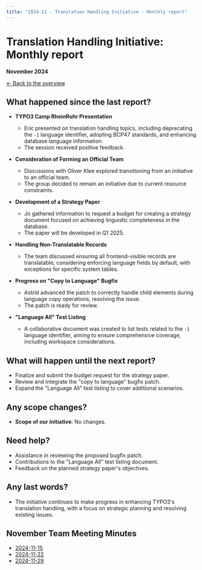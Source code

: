 ```yaml
---
title: "2024-11 - Translation Handling Initiative - Monthly report"
---
```


# Translation Handling Initiative: Monthly report
**November 2024**

[← Back to the overview](https://notes.typo3.org/s/f3ae8fZSD)

## What happened since the last report?

- **TYPO3 Camp RheinRuhr Presentation**
    - Eric presented on translation handling topics, including deprecating the `-1` language identifier, adopting BCP47 standards, and enhancing database language information.
    - The session received positive feedback.

- **Consideration of Forming an Official Team**
    - Discussions with Oliver Klee explored transitioning from an initiative to an official team.
    - The group decided to remain an initiative due to current resource constraints.

- **Development of a Strategy Paper**
    - Jo gathered information to request a budget for creating a strategy document focused on achieving linguistic completeness in the database.
    - The paper will be developed in Q1 2025.

- **Handling Non-Translatable Records**
    - The team discussed ensuring all frontend-visible records are translatable, considering enforcing language fields by default, with exceptions for specific system tables.

- **Progress on "Copy to Language" Bugfix**
    - Astrid advanced the patch to correctly handle child elements during language copy operations, resolving the issue.
    - The patch is ready for review.

- **"Language All" Test Listing**
    - A collaborative document was created to list tests related to the `-1` language identifier, aiming to ensure comprehensive coverage, including workspace considerations.

## What will happen until the next report?

- Finalize and submit the budget request for the strategy paper.
- Review and integrate the "copy to language" bugfix patch.
- Expand the "Language All" test listing to cover additional scenarios.

## Any scope changes?

- **Scope of our initiative**: No changes.

## Need help?

- Assistance in reviewing the proposed bugfix patch.
- Contributions to the "Language All" test listing document.
- Feedback on the planned strategy paper's objectives.

## Any last words?

- The initiative continues to make progress in enhancing TYPO3's translation handling, with a focus on strategic planning and resolving existing issues.

## November Team Meeting Minutes

- [2024-11-15](https://notes.typo3.org/s/pc-a51MtE)
- [2024-11-22](https://notes.typo3.org/s/rkkqO7DNC)
- [2024-11-29](https://notes.typo3.org/s/g3FkUQwXF)  
